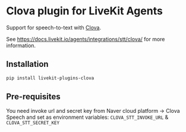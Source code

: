 # Clova plugin for LiveKit Agents

Support for speech-to-text with [Clova](https://api.ncloud-docs.com/docs/).

See https://docs.livekit.io/agents/integrations/stt/clova/ for more information.

## Installation

```bash
pip install livekit-plugins-clova
```

## Pre-requisites

You need invoke url and secret key from Naver cloud platform -> Clova Speech and set as environment variables: `CLOVA_STT_INVOKE_URL` & `CLOVA_STT_SECRET_KEY`
